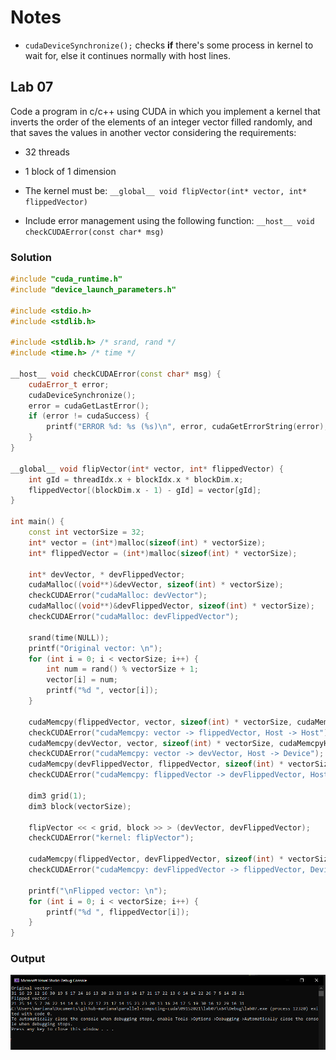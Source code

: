 # Notes

- `cudaDeviceSynchronize();` checks **if** there's some process in kernel to wait for, else it continues normally with host lines.

## Lab 07

Code a program in c/c++ using CUDA in which you implement a kernel that inverts the order of the elements of an integer vector filled randomly, and that saves the values in another vector considering the requirements:

- 32 threads

- 1 block of 1 dimension

- The kernel must be: `__global__ void flipVector(int* vector, int* flippedVector)`

- Include error management using the following function: `__host__ void checkCUDAError(const char* msg)`

### Solution

```c++
#include "cuda_runtime.h"
#include "device_launch_parameters.h"

#include <stdio.h>
#include <stdlib.h>

#include <stdlib.h> /* srand, rand */
#include <time.h> /* time */

__host__ void checkCUDAError(const char* msg) {
	cudaError_t error;
	cudaDeviceSynchronize(); 
	error = cudaGetLastError(); 
	if (error != cudaSuccess) {
		printf("ERROR %d: %s (%s)\n", error, cudaGetErrorString(error), msg);
	}
}

__global__ void flipVector(int* vector, int* flippedVector) {
	int gId = threadIdx.x + blockIdx.x * blockDim.x;
	flippedVector[(blockDim.x - 1) - gId] = vector[gId];
}

int main() {
	const int vectorSize = 32;
	int* vector = (int*)malloc(sizeof(int) * vectorSize);
	int* flippedVector = (int*)malloc(sizeof(int) * vectorSize);

	int* devVector, * devFlippedVector;
	cudaMalloc((void**)&devVector, sizeof(int) * vectorSize);
	checkCUDAError("cudaMalloc: devVector");
	cudaMalloc((void**)&devFlippedVector, sizeof(int) * vectorSize);
	checkCUDAError("cudaMalloc: devFlippedVector");

	srand(time(NULL));
	printf("Original vector: \n");
	for (int i = 0; i < vectorSize; i++) {
		int num = rand() % vectorSize + 1;
		vector[i] = num;
		printf("%d ", vector[i]);
	}

	cudaMemcpy(flippedVector, vector, sizeof(int) * vectorSize, cudaMemcpyHostToHost);
	checkCUDAError("cudaMemcpy: vector -> flippedVector, Host -> Host");
	cudaMemcpy(devVector, vector, sizeof(int) * vectorSize, cudaMemcpyHostToDevice);
	checkCUDAError("cudaMemcpy: vector -> devVector, Host -> Device");
	cudaMemcpy(devFlippedVector, flippedVector, sizeof(int) * vectorSize, cudaMemcpyHostToDevice);
	checkCUDAError("cudaMemcpy: flippedVector -> devFlippedVector, Host -> Device");

	dim3 grid(1);
	dim3 block(vectorSize);

	flipVector << < grid, block >> > (devVector, devFlippedVector);
	checkCUDAError("kernel: flipVector");

	cudaMemcpy(flippedVector, devFlippedVector, sizeof(int) * vectorSize, cudaMemcpyDeviceToHost);
	checkCUDAError("cudaMemcpy: devFlippedVector -> flippedVector, Device -> Host");

	printf("\nFlipped vector: \n");
	for (int i = 0; i < vectorSize; i++) {
		printf("%d ", flippedVector[i]);
	}
}
```

### Output

![img](https://github.com/the-other-mariana/parallel-computing-cuda/blob/master/09152021/out-lab07.png?raw=true)